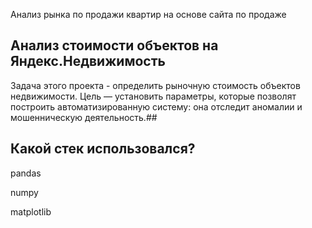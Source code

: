 Анализ рынка по продажи квартир на основе сайта по продаже
## Анализ стоимости объектов на Яндекс.Недвижимость

Задача этого проекта - определить рыночную стоимость объектов недвижимости. Цель — установить параметры, которые позволят построить автоматизированную систему: она отследит аномалии и мошенническую деятельность.##

## Какой стек использовался?
pandas

numpy

matplotlib
